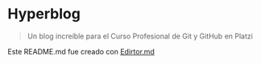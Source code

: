 # Hyperblog
> Un blog increíble para el Curso Profesional de Git y GitHub en Platzi

Este README.md fue creado con [Edirtor.md](https://pandao.github.io/editor.md/en.html "Edirtor.md") 